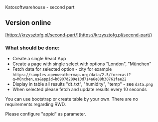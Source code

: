 Katosoftwarehouse - second part

## Version online

[https://krzysztofg.pl/second-part/](https://krzysztofg.pl/second-part/)

### What should be done:

- Create a single React App
- Create a page with single select with options "London", "München"
- Fetch data for selected option - city for example `https://samples.openweathermap.org/data/2.5/forecast?q=München,us&appid=b6907d289e10d714a6e88b30761fae22`
- Display in table all results "dt_txt", "humidity", "temp" - see `data.png`
- When selected please fetch and update results every 10 seconds

You can use bootstrap or create table by your own. There are no requirements regarding RWD.

Please configure "appid" as parameter.